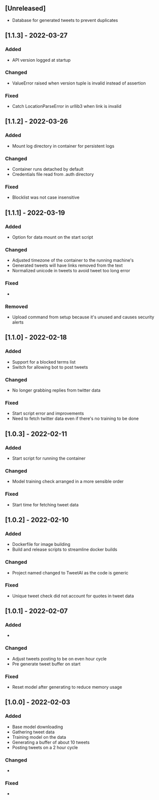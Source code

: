 ## [Unreleased]

- Database for generated tweets to prevent duplicates

## [1.1.3] - 2022-03-27

### Added
- API version logged at startup

### Changed
- ValueError raised when version tuple is invalid instead of assertion

### Fixed
- Catch LocationParseError in urllib3 when link is invalid

## [1.1.2] - 2022-03-26

### Added
- Mount log directory in container for persistent logs

### Changed
- Container runs detached by default
- Credentials file read from .auth directory

### Fixed
- Blocklist was not case insensitive

## [1.1.1] - 2022-03-19

### Added
- Option for data mount on the start script

### Changed
- Adjusted timezone of the container to the running machine's
- Generated tweets will have links removed from the text
- Normalized unicode in tweets to avoid tweet too long error

### Fixed
-

### Removed
- Upload command from setup because it's unused and causes security alerts

## [1.1.0] - 2022-02-18

### Added
- Support for a blocked terms list
- Switch for allowing bot to post tweets

### Changed
- No longer grabbing replies from twitter data

### Fixed
- Start script error and improvements
- Need to fetch twitter data even if there's no training to be done

## [1.0.3] - 2022-02-11

### Added
- Start script for running the container

### Changed
- Model training check arranged in a more sensible order

### Fixed
- Start time for fetching tweet data

## [1.0.2] - 2022-02-10

### Added
- Dockerfile for image building
- Build and release scripts to streamline docker builds

### Changed
- Project named changed to TweetAI as the code is generic

### Fixed
- Unique tweet check did not account for quotes in tweet data

## [1.0.1] - 2022-02-07

### Added
-

### Changed
- Adjust tweets posting to be on even hour cycle
- Pre generate tweet buffer on start

### Fixed
- Reset model after generating to reduce memory usage

## [1.0.0] - 2022-02-03

### Added
- Base model downloading
- Gathering tweet data
- Training model on the data
- Generating a buffer of about 10 tweets
- Posting tweets on a 2 hour cycle

### Changed
-

### Fixed
-
